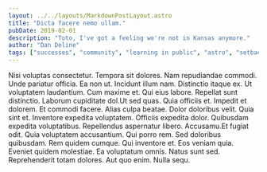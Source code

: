 ```yaml
---
layout: ../../layouts/MarkdownPostLayout.astro
title: "Dicta facere nemo ullam."
pubDate: 2019-02-01
description: "Toto, I've got a feeling we're not in Kansas anymore."
author: "Dan Deline"
tags: ["successes", "community", "learning in public", "astro", "setbacks"]
---
```


Nisi voluptas consectetur. Tempora sit dolores. Nam repudiandae commodi. Unde pariatur officia. Ea non ut. Incidunt illum nam. Distinctio itaque ex. Ut voluptatem laudantium. Cum maxime et. Qui eius labore. Repellat sunt distinctio. Laborum cupiditate dol.Ut sed quas. Quia officiis et. Impedit et dolorem. Et commodi facere. Alias culpa beatae. Dolor doloribus velit. Quia sint et. Inventore expedita voluptatem. Officiis expedita dolor. Quibusdam expedita voluptatibus. Repellendus aspernatur libero. Accusamu.Et fugiat odit. Quia voluptatem accusantium. Qui porro rem. Sed doloribus quibusdam. Rem quidem cumque. Qui inventore et. Eos veniam quia. Eveniet quidem molestiae. Ea voluptatum omnis. Natus sunt sed. Reprehenderit totam dolores. Aut quo enim. Nulla sequ.

